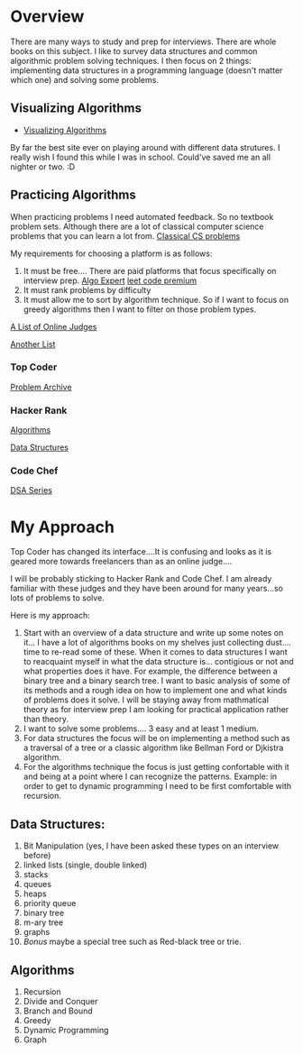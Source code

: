 # Overview

There are many ways to study and prep for interviews. There are whole books on this subject. I like to survey data structures and common algorithmic problem solving techniques. I then focus on 2 things: implementing data structures in a programming language (doesn't matter which one) and solving some problems. 

## Visualizing Algorithms
- [Visualizing Algorithms](https://visualgo.net/en)

By far the best site ever on playing around with different data strutures. I really wish I found this while I was in school. Could've saved me an all nighter or two. :D

## Practicing Algorithms
When practicing problems I need automated feedback. So no textbook problem sets. Although there are a lot of classical computer science problems that you can learn a lot from. [Classical CS problems](https://classicproblems.com/)

 My requirements for choosing a platform is as follows:
1. It must be free.... There are paid platforms that focus specifically on interview prep. [Algo Expert](https://www.algoexpert.io/product) [leet code premium](https://leetcode.com/subscribe/?ref=lp_pl)
2. It must rank problems by difficulty
3. It must allow me to sort by algorithm technique. So if I want to focus on greedy algorithms then I want to filter on those problem types. 

[A List of Online Judges](https://code.fandom.com/wiki/Online_judge)

[Another List](https://www.freecodecamp.org/news/the-10-most-popular-coding-challenge-websites-of-2016-fb8a5672d22f/)

### Top Coder
[Problem Archive](https://www.topcoder.com/tc?module=ProblemArchive)

### Hacker Rank
[Algorithms](https://www.hackerrank.com/domains/algorithms)

[Data Structures](https://www.hackerrank.com/domains/data-structures)

### Code Chef
[DSA Series](https://www.codechef.com/LEARNDSA?itm_medium=navmenu&itm_campaign=learndsa)

# My Approach

Top Coder has changed its interface....It is confusing and looks as it is geared more towards freelancers than as an online judge....

I will be probably sticking to Hacker Rank and Code Chef. I am already familiar with these judges and they have been around for many years...so lots of problems to solve.

Here is my approach:
1. Start with an overview of a data structure and write up some notes on it... I have a lot of algorithms books on my shelves just collecting dust.... time to re-read some of these. When it comes to data structures I want to reacquaint myself in what the data structure is... contigious or not and what properties does it have. For example, the difference between a binary tree and a binary search tree. I want to basic analysis of some of its methods and a rough idea on how to implement one and what kinds of problems does it solve. I will be staying away from mathmatical theory as for interview prep I am looking for practical application rather than theory.
2. I want to solve some problems.... 3 easy and at least 1 medium. 
3. For data structures the focus will be on implementing a method such as a traversal of a tree or a classic algorithm like Bellman Ford or Djkistra algorithm. 
4. For the algorithms technique the focus is just getting confortable with it and being at a point where I can recognize the patterns. Example: in order to get to dynamic programming I need to be first comfortable with recursion. 

## Data Structures:
1. Bit Manipulation (yes, I have been asked these types on an interview before)
2. linked lists (single, double linked)
3. stacks
4. queues
5. heaps 
6. priority queue
7. binary tree 
8. m-ary tree
9. graphs
10. *Bonus* maybe a special tree such as Red-black tree or trie.

## Algorithms
1. Recursion
2. Divide and Conquer
3. Branch and Bound
4. Greedy
5. Dynamic Programming
6. Graph 
